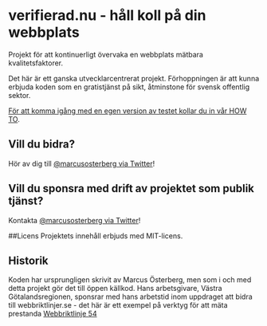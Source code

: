 # verifierad.nu - håll koll på din webbplats
Projekt för att kontinuerligt övervaka en webbplats mätbara kvalitetsfaktorer.

Det här är ett ganska utvecklarcentrerat projekt. Förhoppningen är att kunna erbjuda koden som en gratistjänst på sikt, åtminstone för svensk offentlig sektor.

[För att komma igång med en egen version av testet kollar du in vår HOW TO](HOWTO.md).

## Vill du bidra?
Hör av dig till [@marcusosterberg via Twitter](https://twitter.com/marcusosterberg)!

## Vill du sponsra med drift av projektet som publik tjänst?
Kontakta [@marcusosterberg via Twitter](https://twitter.com/marcusosterberg)!

##Licens
Projektets innehåll erbjuds med MIT-licens.

## Historik
Koden har ursprungligen skrivit av Marcus Österberg, men som i och med detta projekt 
gör det till öppen källkod. Hans arbetsgivare, Västra Götalandsregionen, sponsrar 
med hans arbetstid inom uppdraget att bidra till webbriktlinjer.se - det här är ett
exempel på verktyg för att mäta prestanda [Webbriktlinje 54](https://webbriktlinjer.se/r/54-optimera-webbplatsen-for-basta-prestanda/)
